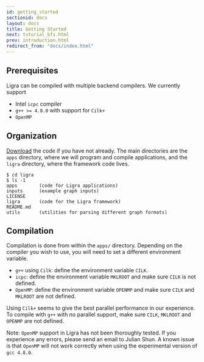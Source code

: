 ```yaml
---
id: getting_started
sectionid: docs
layout: docs
title: Getting Started
next: tutorial_bfs.html
prev: introduction.html
redirect_from: "docs/index.html"
---
```


## Prerequisites 

Ligra can be compiled with multiple backend compilers. We currently support

* Intel `icpc` compiler
* `g++ >= 4.8.0` with support for `Cilk+`
* `OpenMP`

## Organization

[Download](https://github.com/jshun/ligra/archive/master.zip) the code if you 
have not already. The main directories are the `apps` directory, where we will
program and compile applications, and the `ligra` directory, where the framework 
code lives. 

```
$ cd ligra
$ ls -1
apps        (code for Ligra applications)
inputs      (example graph inputs)
LICENSE
ligra       (code for the Ligra framework)
README.md
utils       (utilities for parsing different graph formats)
```

## Compilation

Compilation is done from within the `apps/` directory. Depending on the compiler
you wish to use, you will need to set a different environment variable. 

* `g++` using `Cilk`: define the environment variable `CILK`. 
* `icpc`: define the environment variable `MKLROOT` and make sure `CILK` is not defined. 
* `OpenMP`: define the environment variable `OPENMP` and make sure 
`CILK` and `MKLROOT` are not defined. 

Using `Cilk+` seems to give the best parallel performance in our experience. To compile 
with `g++` with no parallel support, make sure `CILK`, `MKLROOT` and `OPENMP` are not 
defined.

Note: `OpenMP` support in Ligra has not been thoroughly tested. If you experience 
any errors, please send an email to Julian Shun. A known issue is that `OpenMP`
will not work correctly when using the experimental version of `gcc 4.8.0`.
